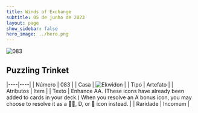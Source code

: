 ```yaml
---
title: Winds of Exchange
subtitle: 05 de junho de 2023
layout: page
show_sidebar: false
hero_image: ../hero.png
---
```


![083](https://mastervault-storage-prod.s3.amazonaws.com/media/card_front/en/600_083_b7052485a115_en.png)


## Puzzling Trinket

|----|----|
| Número | 083 |
| Casa | ![Ekwidon](https://archonarcana.com/images/thumb/3/31/Ekwidon.png/25px-Ekwidon.png "Ekwidon") |
| Tipo | Artefato |
| Atributos | Item |
| Texto | Enhance AA. (These icons have already been added to cards in your deck.) When you resolve an A bonus icon, you may choose to resolve it as a , D, or  icon instead.  |
| Raridade | Incomum |
